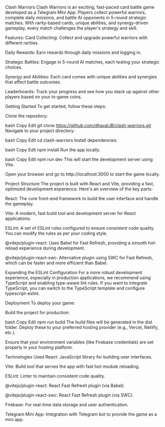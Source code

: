Clash Warriors
Clash Warriors is an exciting, fast-paced card battle game developed as a Telegram Mini App. Players collect powerful warriors, complete daily missions, and battle AI opponents in 5-round strategic matches. With rarity-based cards, unique abilities, and synergy-driven gameplay, every match challenges the player's strategy and skill.

Features:
Card Collecting: Collect and upgrade powerful warriors with different rarities.

Daily Rewards: Earn rewards through daily missions and logging in.

Strategic Battles: Engage in 5-round AI matches, each testing your strategic choices.

Synergy and Abilities: Each card comes with unique abilities and synergies that affect battle outcomes.

Leaderboards: Track your progress and see how you stack up against other players based on your in-game coins.

Getting Started
To get started, follow these steps:

Clone the repository:

bash
Copy
Edit
git clone https://github.com/dhavalJB/clash-warriors.git
Navigate to your project directory:

bash
Copy
Edit
cd clash-warriors
Install dependencies:

bash
Copy
Edit
npm install
Run the app locally:

bash
Copy
Edit
npm run dev
This will start the development server using Vite.

Open your browser and go to http://localhost:3000 to start the game locally.

Project Structure
The project is built with React and Vite, providing a fast, optimized development experience. Here's an overview of the key parts:

React: The core front-end framework to build the user interface and handle the gameplay.

Vite: A modern, fast build tool and development server for React applications.

ESLint: A set of ESLint rules configured to ensure consistent code quality. You can modify the rules as per your coding style.

@vitejs/plugin-react: Uses Babel for Fast Refresh, providing a smooth hot-reload experience during development.

@vitejs/plugin-react-swc: Alternative plugin using SWC for Fast Refresh, which can be faster and more efficient than Babel.

Expanding the ESLint Configuration
For a more robust development experience, especially in production applications, we recommend using TypeScript and enabling type-aware lint rules. If you want to integrate TypeScript, you can switch to the TypeScript template and configure typescript-eslint.

Deployment
To deploy your game:

Build the project for production:

bash
Copy
Edit
npm run build
The build files will be generated in the dist folder. Deploy these to your preferred hosting provider (e.g., Vercel, Netlify, etc.).

Ensure that your environment variables (like Firebase credentials) are set properly in your hosting platform.

Technologies Used
React: JavaScript library for building user interfaces.

Vite: Build tool that serves the app with fast hot-module reloading.

ESLint: Linter to maintain consistent code quality.

@vitejs/plugin-react: React Fast Refresh plugin (via Babel).

@vitejs/plugin-react-swc: React Fast Refresh plugin (via SWC).

Firebase: For real-time data storage and user authentication.

Telegram Mini App: Integration with Telegram bot to provide the game as a mini app.
